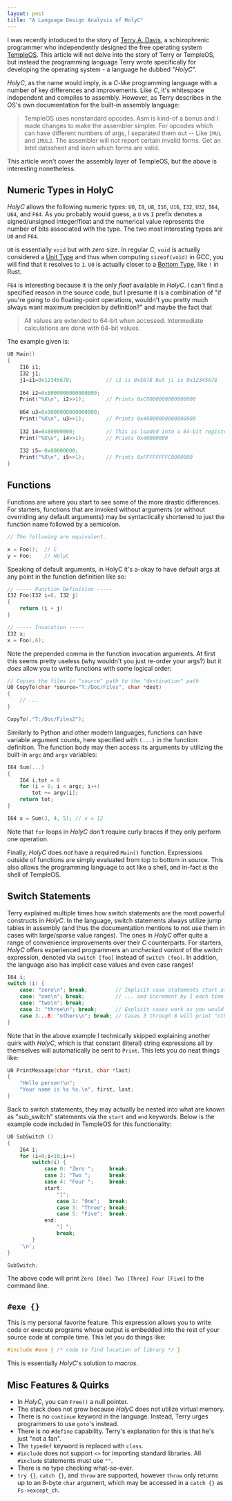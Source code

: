 ```yaml
---
layout: post
title: "A Language Design Analysis of HolyC"
---
```


I was recently intoduced to the story of [Terry A. Davis](https://en.wikipedia.org/wiki/Terry_A._Davis), a schizophrenic programmer who independently designed the free operating system [TempleOS](https://en.wikipedia.org/wiki/TempleOS). This article will not delve into the story of Terry or TempleOS, but instead the programming language Terry wrote specifically for developing the operating system - a language he dubbed "_HolyC_".

_HolyC_, as the name would imply, is a _C-like_ programming language with a number of key differences and improvements. Like _C_, it's whitespace independent and compiles to assembly. However, as Terry describes in the OS's own documentation for the built-in assembly language:

> TempleOS uses nonstandard opcodes. Asm is kind-of a bonus and I made changes to make the assembler simpler. For opcodes which can have different numbers of args, I separated them out -- Like `IMUL` and `IMUL2`. The assembler will not report certain invalid forms. Get an Intel datasheet and learn which forms are valid.

This article won't cover the assembly layer of TempleOS, but the above is interesting nonetheless.

## Numeric Types in HolyC

_HolyC_ allows the following numeric types: `U0`, `I8`, `U8`, `I16`, `U16`, `I32`, `U32`, `I64`, `U64`, and `F64`. As you probably would guess, a `U` vs `I` prefix denotes a signed/unsigned integer/float and the numerical value represents the number of bits associated with the type. The two most interesting types are `U0` and `F64`. 

`U0` is essentially `void` but with _zero_ size. In regular _C_, `void` is actually considered a [Unit Type](https://en.wikipedia.org/wiki/Unit_type) and thus when computing `sizeof(void)` in GCC, you will find that it resolves to `1`. `U0` is actually closer to a [Bottom Type](https://en.wikipedia.org/wiki/Bottom_type), like `!` in Rust.

`F64` is interesting because it is the only _float_ available in _HolyC_. I can't find a specified reason in the source code, but I presume it is a combination of "if you're going to do floating-point operations, wouldn't you pretty much always want maximum precision by definition?" and maybe the fact that 

> All values are extended to 64-bit when accessed. Intermediate calculations are done with 64-bit values.

The example given is:

```c
U0 Main()
{
    I16 i1;
    I32 j1;
    j1=i1=0x12345678;           // i1 is 0x5678 but j1 is 0x12345678
    
    I64 i2=0x8000000000000000;
    Print("%X\n", i2>>1);       // Prints 0xC0000000000000000
    
    U64 u3=0x8000000000000000;
    Print("%X\n", u3>>1);       // Prints 0x40000000000000000
    
    I32 i4=0x80000000;          // This is loaded into a 64-bit register variable.
    Print("%X\n", i4>>1);       // Prints 0x40000000
    
    I32 i5=-0x80000000;
    Print("%X\n", i5>>1);       // Prints 0xFFFFFFFFC0000000
}
```

## Functions

Functions are where you start to see some of the more drastic differences. For starters, functions that are invoked without arguments (or without overriding any default arguments) may be syntactically shortened to just the function name followed by a semicolon.

```c
// The following are equivalent.

x = Foo();  // C
y = Foo;    // HolyC
```

Speaking of default arguments, in HolyC it's a-okay to have default args at any point in the function definition like so:

```c
// ----- Function Definition -----
I32 Foo(I32 i=8, I32 j)
{
    return (i + j)
}

// ----- Invocation -----
I32 x;
x = Foo(,6);
```

Note the prepended comma in the function invocation arguments. At first this seems pretty useless (why wouldn't you just re-order your args?) but it _does_ allow you to write functions with some logical order:

```c
// Copies the files in "source" path to the "destination" path
U0 CopyTo(char *source="T:/Doc/Files", char *dest)
{
    // ...
}

CopyTo(,"T:/Doc/Files2");
```

Similarly to Python and other modern languages, functions can have variable argument counts, here specified with `(...)` in the function definition. The function body may then access its arguments by utilizing the built-in `argc` and `argv` variables:

```c
I64 Sum(...)
{
    I64 i,tot = 0
    for (i = 0; i < argc; i++)
        tot += argv[i];
    return tot;
}

I64 x = Sum(3, 4, 5); // x = 12
```

Note that `for` loops in _HolyC_ don't require curly braces if they only perform one operation.

Finally, _HolyC_ does _not_ have a required `Main()` function. Expressions outside of functions are simply evaluated from top to bottom in source. This also allows the programming language to act like a shell, and in-fact _is_ the shell of TempleOS.

## Switch Statements

Terry explained multiple times how switch statements are the most powerful constructs in _HolyC_. In the language, switch statements always utilize jump tables in assembly (and thus the documentation mentions to not use them in cases with large/sparse value ranges). The ones in _HolyC_ offer quite a range of convenience improvements over their _C_ counterparts. For starters, _HolyC_ offers experienced programmers an _unchecked variant_ of the switch expression, denoted via `switch [foo]` instead of `switch (foo)`. In addition, the language also has implicit case values and even case ranges!

```c
I64 i;
switch (i) {
    case: "zero\n"; break;         // Implicit case statements start at 0
    case: "one\n"; break;          // ... and increment by 1 each time.
    case: "two\n"; break;
    case 3: "three\n"; break;      // Explicit cases work as you would expect.
    case 3...8: "others\n"; break; // Cases 3 through 8 will print "others\n".
}
```

Note that in the above example I technically skipped explaining another quirk with _HolyC_, which is that constant (literal) string expressions all by themselves will automatically be sent to `Print`. This lets you do neat things like:

```c
U0 PrintMessage(char *first, char *last)
{
    "Hello person!\n";
    "Your name is %s %s.\n", first, last;
}
```

Back to switch statements, they may actually be nested into what are known as "sub_switch" statements via the `start` and `end` keywords. Below is the example code included in TempleOS for this functionality:

```c
U0 SubSwitch ()
{
    I64 i;
    for (i=0;i<10;i++)
        switch(i) {
            case 0: "Zero ";     break;
            case 2: "Two ";      break;
            case 4: "Four ";     break;
            start:
                "[";
                case 1: "One";   break;
                case 3: "Three"; break;
                case 5: "Five";  break;
            end:
                "] ";
                break;
        }
    '\n';
}

SubSwitch;
```

The above code will print `Zero [One] Two [Three] Four [Five]` to the command line.

## `#exe {}`

This is my personal favorite feature. This expression allows you to write code or execute programs whose output is embedded into the rest of your source code at compile time. This let you do things like:

```c
#include #exe { /* code to find location of library */ }
```

This is essentially _HolyC_'s solution to _macros_.

## Misc Features & Quirks

* In _HolyC_, you can `Free()` a null pointer.
* The stack does not grow because _HolyC_ does not utilize virtual memory.
* There is no `continue` keyword in the language. Instead, Terry urges programmers to use `goto`'s instead.
* There is no `#define` capability. Terry's explanation for this is that he's just "not a fan".
* The `typedef` keyword is replaced with `class`.
* `#include` does not support `<>` for importing standard libraries. All `#include` statements must use `""`.
* There is no type checking what-so-ever.
* `try {}`, `catch {}`, and `throw` are supported, however `throw` only returns up to an 8-byte `char` argument, which may be accessed in a `catch {}` as `Fs->except_ch`.
